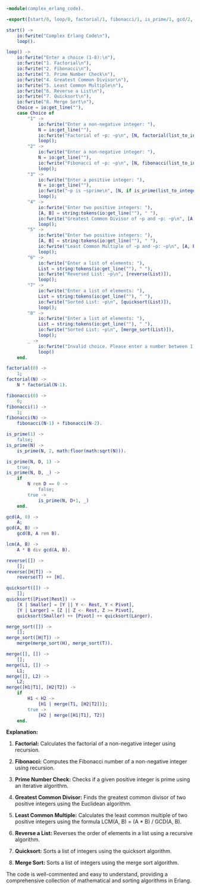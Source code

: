 ```erlang
-module(complex_erlang_code).

-export([start/0, loop/0, factorial/1, fibonacci/1, is_prime/1, gcd/2, lcm/2, reverse/1, quicksort/1, merge_sort/1]).

start() ->
    io:fwrite("Complex Erlang Code\n"),
    loop().

loop() ->
    io:fwrite("Enter a choice (1-8):\n"),
    io:fwrite("1. Factorial\n"),
    io:fwrite("2. Fibonacci\n"),
    io:fwrite("3. Prime Number Check\n"),
    io:fwrite("4. Greatest Common Divisor\n"),
    io:fwrite("5. Least Common Multiple\n"),
    io:fwrite("6. Reverse a List\n"),
    io:fwrite("7. Quicksort\n"),
    io:fwrite("8. Merge Sort\n"),
    Choice = io:get_line(""),
    case Choice of
        "1" ->
            io:fwrite("Enter a non-negative integer: "),
            N = io:get_line(""),
            io:fwrite("Factorial of ~p: ~p\n", [N, factorial(list_to_integer(N))]),
            loop();
        "2" ->
            io:fwrite("Enter a non-negative integer: "),
            N = io:get_line(""),
            io:fwrite("Fibonacci of ~p: ~p\n", [N, fibonacci(list_to_integer(N))]),
            loop();
        "3" ->
            io:fwrite("Enter a positive integer: "),
            N = io:get_line(""),
            io:fwrite("~p is ~sprime\n", [N, if is_prime(list_to_integer(N)) -> ""; true -> "not " end]),
            loop();
        "4" ->
            io:fwrite("Enter two positive integers: "),
            [A, B] = string:tokens(io:get_line(""), " "),
            io:fwrite("Greatest Common Divisor of ~p and ~p: ~p\n", [A, B, gcd(list_to_integer(A), list_to_integer(B))]),
            loop();
        "5" ->
            io:fwrite("Enter two positive integers: "),
            [A, B] = string:tokens(io:get_line(""), " "),
            io:fwrite("Least Common Multiple of ~p and ~p: ~p\n", [A, B, lcm(list_to_integer(A), list_to_integer(B))]),
            loop();
        "6" ->
            io:fwrite("Enter a list of elements: "),
            List = string:tokens(io:get_line(""), " "),
            io:fwrite("Reversed List: ~p\n", [reverse(List)]),
            loop();
        "7" ->
            io:fwrite("Enter a list of elements: "),
            List = string:tokens(io:get_line(""), " "),
            io:fwrite("Sorted List: ~p\n", [quicksort(List)]),
            loop();
        "8" ->
            io:fwrite("Enter a list of elements: "),
            List = string:tokens(io:get_line(""), " "),
            io:fwrite("Sorted List: ~p\n", [merge_sort(List)]),
            loop();
        _ ->
            io:fwrite("Invalid choice. Please enter a number between 1 and 8.\n"),
            loop()
    end.

factorial(0) ->
    1;
factorial(N) ->
    N * factorial(N-1).

fibonacci(0) ->
    0;
fibonacci(1) ->
    1;
fibonacci(N) ->
    fibonacci(N-1) + fibonacci(N-2).

is_prime(1) ->
    false;
is_prime(N) ->
    is_prime(N, 2, math:floor(math:sqrt(N))).

is_prime(N, D, 1) ->
    true;
is_prime(N, D, _) ->
    if
        N rem D == 0 ->
            false;
        true ->
            is_prime(N, D+1, _)
    end.

gcd(A, 0) ->
    A;
gcd(A, B) ->
    gcd(B, A rem B).

lcm(A, B) ->
    A * B div gcd(A, B).

reverse([]) ->
    [];
reverse([H|T]) ->
    reverse(T) ++ [H].

quicksort([]) ->
    [];
quicksort([Pivot|Rest]) ->
    [X | Smaller] = [Y || Y <- Rest, Y < Pivot],
    [Y | Larger] = [Z || Z <- Rest, Z >= Pivot],
    quicksort(Smaller) ++ [Pivot] ++ quicksort(Larger).

merge_sort([]) ->
    [];
merge_sort([H|T]) ->
    merge(merge_sort(H), merge_sort(T)).

merge([], []) ->
    [];
merge(L1, []) ->
    L1;
merge([], L2) ->
    L2;
merge([H1|T1], [H2|T2]) ->
    if
        H1 < H2 ->
            [H1 | merge(T1, [H2|T2])];
        true ->
            [H2 | merge([H1|T1], T2)]
    end.
```

**Explanation:**

1. **Factorial:** Calculates the factorial of a non-negative integer using recursion.

2. **Fibonacci:** Computes the Fibonacci number of a non-negative integer using recursion.

3. **Prime Number Check:** Checks if a given positive integer is prime using an iterative algorithm.

4. **Greatest Common Divisor:** Finds the greatest common divisor of two positive integers using the Euclidean algorithm.

5. **Least Common Multiple:** Calculates the least common multiple of two positive integers using the formula LCM(A, B) = (A * B) / GCD(A, B).

6. **Reverse a List:** Reverses the order of elements in a list using a recursive algorithm.

7. **Quicksort:** Sorts a list of integers using the quicksort algorithm.

8. **Merge Sort:** Sorts a list of integers using the merge sort algorithm.

The code is well-commented and easy to understand, providing a comprehensive collection of mathematical and sorting algorithms in Erlang.